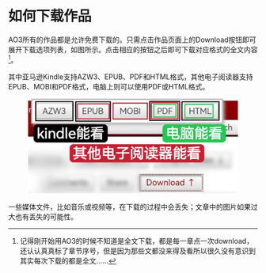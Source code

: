 # 如何下载作品

AO3所有的作品都是允许免费下载的。只需点击作品页面上的Download按钮即可展开下载选项列表，如图所示。点击相应的按钮之后即可下载对应格式的全文内容[^1]。

其中亚马逊Kindle支持AZW3、EPUB、PDF和HTML格式，其他电子阅读器支持EPUB、MOBI和PDF格式，电脑上则可以使用PDF或HTML格式。

<figure><img src="../.gitbook/assets/MTXX_MH20230314_140539122.jpg" alt=""><figcaption></figcaption></figure>

一些媒体文件，比如音乐或视频等，在下载的过程中会丢失；文章中的图片如果过大也有丢失的可能性。

[^1]: 记得刚开始用AO3的时候不知道是全文下载，都是每一章点一次download，还认认真真标了章节序号，但是因为那些文都没来得及看所以很久没有意识到其实每次下载的都是全文……
